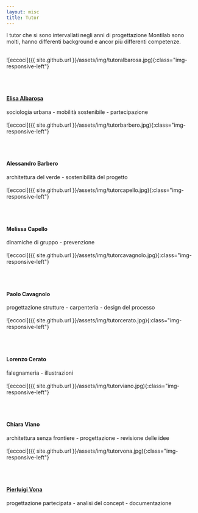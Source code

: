 ```yaml
---
layout: misc
title: Tutor
---
```


I tutor che si sono intervallati negli anni di progettazione Montilab sono molti, hanno differenti background e ancor più differenti competenze.

<br>
![eccoci]({{ site.github.url }}/assets/img/tutoralbarosa.jpg){:class="img-responsive-left"}

<br><br>
#### [Elisa Albarosa](https://www.linkedin.com/in/elisaalbarosa/)
sociologia urbana - mobilità sostenibile - partecipazione <br><br>
![eccoci]({{ site.github.url }}/assets/img/tutorbarbero.jpg){:class="img-responsive-left"}

<br><br>
#### Alessandro Barbero
architettura del verde - sostenibilità del progetto <br><br>
![eccoci]({{ site.github.url }}/assets/img/tutorcapello.jpg){:class="img-responsive-left"}

<br><br>
#### Melissa Capello
dinamiche di gruppo - prevenzione <br><br>
![eccoci]({{ site.github.url }}/assets/img/tutorcavagnolo.jpg){:class="img-responsive-left"}

<br><br>
#### Paolo Cavagnolo
progettazione strutture - carpenteria - design del processo <br><br>
![eccoci]({{ site.github.url }}/assets/img/tutorcerato.jpg){:class="img-responsive-left"}

<br><br>
#### Lorenzo Cerato
falegnameria - illustrazioni <br><br>
![eccoci]({{ site.github.url }}/assets/img/tutorviano.jpg){:class="img-responsive-left"}

<br><br>
#### Chiara Viano
architettura senza frontiere - progettazione - revisione delle idee <br><br>
![eccoci]({{ site.github.url }}/assets/img/tutorvona.jpg){:class="img-responsive-left"}

<br><br>
#### [Pierluigi Vona](https://www.linkedin.com/in/pierluigi-vona-30415812b/)
progettazione partecipata - analisi del concept - documentazione <br><br>
